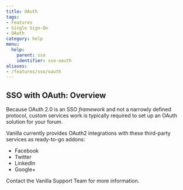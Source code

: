 ```yaml
---
title: OAuth
tags:
- Features
- Single Sign-On
- OAuth
category: help
menu:
  help:
    parent: sso
    identifier: sso-oauth
aliases:
- /features/sso/oauth
---
```


## SSO with OAuth: Overview

Because OAuth 2.0 is an SSO *framework* and not a narrowly defined protocol, custom services work is typically required to set up an OAuth solution for your forum.

Vanilla currently provides OAuth2 integrations with these third-party services as ready-to-go addons:

* Facebook
* Twitter
* LinkedIn
* Google+

Contact the Vanilla Support Team for more information.